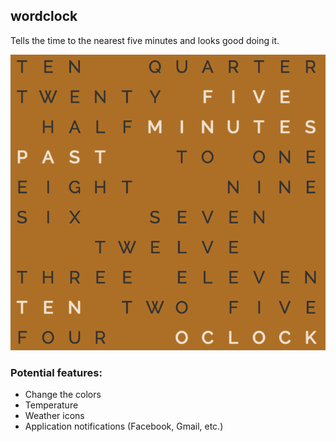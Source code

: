 ## wordclock

Tells the time to the nearest five minutes and looks good doing it.

![screenshot](screenshot.png)

### Potential features:

 - Change the colors
 - Temperature
 - Weather icons
 - Application notifications (Facebook, Gmail, etc.)